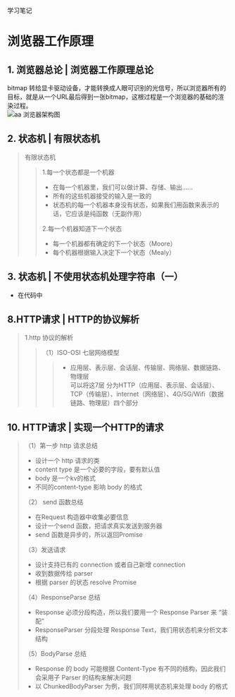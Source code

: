 学习笔记

# 浏览器工作原理
## 1. 浏览器总论 | 浏览器工作原理总论
bitmap 转给显卡驱动设备，才能转换成人眼可识别的光信号，所以浏览器所有的目标，就是从一个URL最后得到一张bitmap，这根过程是一个浏览器的基础的渲染过程。  
![aa 浏览器架构图](https://m.qpic.cn/psc?/V5228HEj1SOwm62sLkbN0uV8hW0hMF6B/bqQfVz5yrrGYSXMvKr.cqcHyfxQ*Wyu9D.1H0egeUqXV7xe1arZjzFStjR7ZCInwnnxh3BN2b34x40XCaZgvwkWRvsqQNKQwaFXdj9phTJA!/b&bo=xAg4BAAAAAADB9I!&rf=viewer_4)  

## 2. 状态机 | 有限状态机

> 有限状态机  
>> 1.每一个状态都是一个机器  
>>
>>+ 在每一个机器里，我们可以做计算、存储、输出……  
>>+ 所有的这些机器接受的输入是一致的  
>>+ 状态机的每一个机器本身没有状态，如果我们用函数来表示的话，它应该是纯函数（无副作用）  
>>
>> 2.每一个机器知道下一个状态  
>>
>>+ 每一个机器都有确定的下一个状态（Moore）  
>>+ 每个机器根据输入决定下一个状态（Mealy）  

## 3. 状态机 | 不使用状态机处理字符串（一）

+ 在代码中  

## 8.HTTP请求 | HTTP的协议解析

> 1.http 协议的解析  
>> （1）ISO-OSI 七层网络模型  
>>>+ 应用层、表示层、会话层、传输层、网络层、数据链路、物理层  
可以将这7层 分为HTTP（应用层、表示层、会话层）、TCP（传输层）、internet（网络层）、4G/5G/Wifi（数据链路、物理层）四个部分

## 10. HTTP请求 | 实现一个HTTP的请求  

> （1）第一步 http 请求总结  
>
> + 设计一个 http 请求的类
> + content type 是一个必要的字段，要有默认值
> + body 是一个kv的格式  
> + 不同的content-type 影响 body 的格式  
>
> （2） send 函数总结  
>
> + 在Request 构造器中收集必要信息  
> + 设计一个send 函数，把请求真实发送到服务器
> + send 函数是异步的，所以返回Promise  
>
> （3）发送请求  
>
> + 设计支持已有的 connection 或者自己新增 connection  
> + 收到数据传给 parser  
> + 根据 parser 的状态 resolve Promise  
>
> （4）ResponseParse 总结  
>
> + Response 必须分段构造，所以我们要用一个 Response Parser 来 “装配”  
> + ResponseParser 分段处理 Response Text，我们用状态机来分析文本结构  
>
> （5）BodyParse 总结
>
> + Response 的 body 可能根据 Content-Type 有不同的结构，因此我们会采用子 Parser 的结构来解决问题  
> + 以 ChunkedBodyParser 为例，我们同样用状态机来处理 body 的格式
